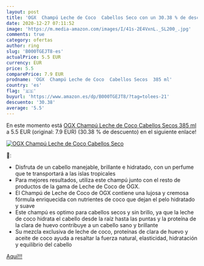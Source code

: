 ```yaml
---
layout: post
title: 'OGX  Champú Leche de Coco  Cabellos Seco con un 30.38 % de descuento'
date: 2020-12-27 07:11:52
image: 'https://m.media-amazon.com/images/I/41s-2E4VxnL._SL200_.jpg'
comments: true
category: ofertas
author: ring
slug: 'B000TGEJT8-es'
actualPrice: 5.5 EUR
currency: EUR
price: 5.5
comparePrice: 7.9 EUR
prodname: 'OGX  Champú Leche de Coco  Cabellos Secos  385 ml'
country: 'es'
flag: '🇪🇸'
buyurl: 'https://www.amazon.es/dp/B000TGEJT8/?tag=tolees-21'
descuento: '30.38'
average: '5.5'
---
```


En este momento está [OGX  Champú Leche de Coco  Cabellos Secos  385 ml](https://www.amazon.es/dp/B000TGEJT8/?tag=tolees-21) a 5.5 EUR (original: 7.9 EUR) (30.38 %  de descuento) en el siguiente enlace!

[![OGX  Champú Leche de Coco  Cabellos Seco](https://m.media-amazon.com/images/I/41s-2E4VxnL._SL200_.jpg)](https://www.amazon.es/dp/B000TGEJT8/?tag=tolees-21)

🔎:

- Disfruta de un cabello manejable, brillante e hidratado, con un perfume que te transportará a las islas tropicales
- Para mejores resultados, utiliza este champú junto con el resto de productos de la gama de Leche de Coco de OGX.
- El Champú de Leche de Coco de OGX contiene una lujosa y cremosa fórmula enriquecida con nutrientes de coco que dejan el pelo hidratado y suave
- Este champú es optimo para cabellos secos y sin brillo, ya que la leche de coco hidrata el cabello desde la raíz hasta las puntas y la proteína de la clara de huevo contribuye a un cabello sano y brillante
- Su mezcla exclusiva de leche de coco, proteínas de clara de huevo y aceite de coco ayuda a resaltar la fuerza natural, elasticidad, hidratación y equilibrio del cabello

[Aquí!!!](https://www.amazon.es/dp/B000TGEJT8/?tag=tolees-21)
